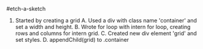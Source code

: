 #etch-a-sketch

1. Started by creating a grid
    A. Used a div with class name 'container' and set a width and height. 
    B. Wrote for loop with intern for loop, creating rows and columns for intern grid.
    C. Created new div element 'grid' and set styles.
    D. appendChild(grid) to .container
    